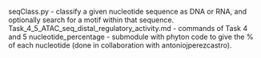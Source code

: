 seqClass.py - classify a given nucleotide sequence as DNA or RNA, and optionally search for a motif within that sequence.
Task_4_5_ATAC_seq_distal_regulatory_activity.md - commands of Task 4 and 5
nucleotide_percentage - submodule with phyton code to give the % of each nucleotide (done in collaboration with antoniojperezcastro).
